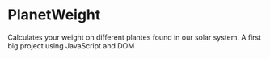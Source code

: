 # PlanetWeight

Calculates your weight on different plantes found in our solar system. 
A first big project using JavaScript and DOM
